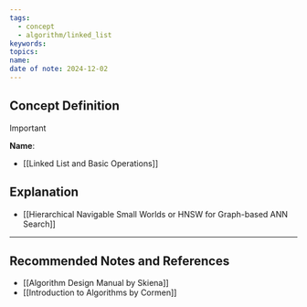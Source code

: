 ```yaml
---
tags:
  - concept
  - algorithm/linked_list
keywords: 
topics: 
name: 
date of note: 2024-12-02
---
```


## Concept Definition

>[!important]
>**Name**: 



- [[Linked List and Basic Operations]]

## Explanation


- [[Hierarchical Navigable Small Worlds or HNSW for Graph-based ANN Search]]


-----------
##  Recommended Notes and References

- [[Algorithm Design Manual by Skiena]]
- [[Introduction to Algorithms by Cormen]]